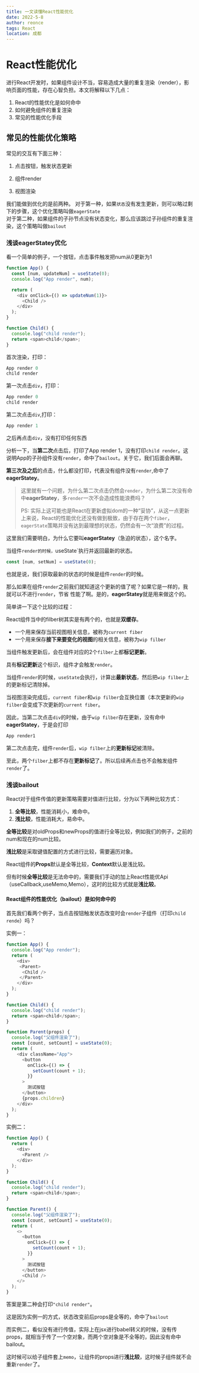 ```yaml
---
title: 一文读懂React性能优化
date: 2022-5-8
author: reonce
tags: React
location: 成都  
---
```

# React性能优化
进行React开发时，如果组件设计不当，容易造成大量的重复渲染（render），影响页面的性能，存在心智负担。本文将解释以下几点：
1. React的性能优化是如何命中
2. 如何避免组件的重复渲染
3. 常见的性能优化手段

## 常见的性能优化策略
常见的交互有下面三种：
1. 点击按钮，触发状态更新
   
2. 组件render
   
3. 视图渲染

我们能做到优化的是前两种。
对于第一种，如果`状态`没有发生更新，则可以略过剩下的步骤，这个优化策略叫做`eagerState`<br/>对于第二种，如果组件的子孙节点没有状态变化，那么应该跳过子孙组件的重复渲染，这个策略叫做`bailout`

### 浅谈eagerStatey优化

看一个简单的例子，一个按钮，点击事件触发把num从0更新为1

~~~js
function App() {
  const [num, updateNum] = useState(0);
  console.log("App render", num);

  return (
    <div onClick={() => updateNum(1)}>
      <Child />
    </div>
  );
}

function Child() {
  console.log("child render");
  return <span>child</span>;
}

~~~

首次渲染，打印：

~~~js
App render 0
child render
~~~

第一次点击`div`，打印：

~~~js
App render 0
child render
~~~

第二次点击`div`,打印：

~~~js
App render 1
~~~

之后再点击`div`，没有打印任何东西



分析一下，当**第二次**点击后，打印了App render 1，没有打印`child render`。这说明App的子孙组件没有`render`，命中了`bailout`。关于它，我们后面会再聊。

**第三次及之后**的点击，什么都没打印，代表没有组件没有`render`,命中了**eagerStatey**。

> 这里就有一个问题，为什么第二次点击仍然会`render`，为什么第二次没有命中**eagerStatey**，多`render`一次不会造成性能浪费吗？
>
> PS: 实际上这可能也是React在更新虚拟dom的一种“妥协”，从这一点更新上来说，React的性能优化还没有做到极致，由于存在两个`fiber`，`eagerState`策略并没有达到最理想的状态，仍然会有一次“浪费”的过程。

这里我们需要明白，为什么它要叫**eagerStatey**（急迫的状态），这个名字。

当组件`render的时候，`useState`执行并返回最新的状态。

~~~js
const [num, setNum] = useState(0);
~~~

也就是说，我们获取最新的状态的时候是组件`render`的时候。

那么如果在组件`render`之前我们就知道这个更新的值了呢？如果它是一样的，我就可以不进行`render`，节省 性能了啊。是的，**eagerStatey**就是用来做这个的。

简单讲一下这个比较的过程：

React组件当中的filber树其实是有两个的，也就是**双缓存**。

* 一个用来保存当前视图相关信息，被称为`current fiber`
* 一个用来保存**接下来要变化的视图**的相关信息，被称为`wip filber`

当组件触发更新后，会在组件对应的2个`filber`上都**标记更新**。

具有**标记更新**这个标识，组件才会触发`render`。

当组件`render`的时候，`useState`会执行，计算出**最新状态**，然后把`wip filber`上的更新标记清除掉。

当视图渲染完成后，`current fiber`和`wip filber`会互换位置（本次更新的`wip filber`会变成下次更新的`current fiber`。

因此，当第二次点击`div`的时候，由于`wip filber`存在更新，没有命中**eagerStatey**，于是会打印

~~~js
App render1
~~~

第二次点击完，组件`render`后，`wip filber`上的**更新标记**被清除。

至此，两个`filber`上都不存在**更新标记**了。所以后续再点击也不会触发组件`render`了。

### 	浅谈bailout

React对于组件传值的更新策略需要对值进行比较，分为以下两种比较方式：
1. **全等比较**，性能消耗小，难命中。
2. **浅比较**，性能消耗大，易命中。

**全等比较**是对oldProps和newProps的值进行全等比较，例如我们的例子，之前的num和现在的num比较。

**浅比较**是采取键值配置的方式进行比较，需要遍历对象。

React组件的**Props**默认是全等比较，**Context**默认是浅比较。

但有时候**全等比较**是无法命中的，需要我们手动的加上React性能优Api（useCallback,useMemo,Memo），这时的比较方式就是**浅比较**。

#### React组件的性能优化（bailout）是如何命中的

首先我们看两个例子，当点击按钮触发状态改变时会`render`子组件（打印`child rende`）吗？

实例一：

~~~js
function App() {
  console.log("App render");
  return (
    <div>
     <Parent>
      <Child />
     </Parent>
    </div>
  );
}

function Child() {
  console.log("child render");
  return <span>child</span>;
}

function Parent(props) {
  console.log("父组件渲染了");
  const [count, setCount] = useState(0);
  return (
    <div className="App">
      <button
        onClick={() => {
          setCount(count + 1);
        }}
      >
        测试按钮
      </button>
      {props.children}
    </div>
  );
}
~~~

实例二：

~~~js
function App() {
  return (
    <div>
      <Parent />
    </div>
  );
}

function Child() {
  console.log("child render");
  return <span>child</span>;
}

function Parent() {
  console.log("父组件渲染了");
  const [count, setCount] = useState(0);
  return (
    <>
      <button
        onClick={() => {
          setCount(count + 1);
        }}
      >
        测试按钮
      </button>
      <Child />
    </>
  );
}
~~~

答案是第二种会打印`"child render"`。

这是因为实例一的方式，状态改变前后props是全等的，命中了`bailout`

而实例二，看似没有进行传值，实际上在jsx进行babel转义的时候，没有传props，就相当于传了一个空对象，而两个空对象是不全等的，因此没有命中bailout。

这时候可以给子组件套上`memo`，让组件的props进行**浅比较**，这时候子组件就不会重新`render`了。

